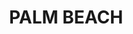 ---
lastmod: '2025-04-06T06:05:20+00:00'
latitude: -33.60382
layout: suburb
longitude: 151.322759
postcode: '2108'
state: NSW
title: PALM BEACH
url: /nsw/palm-beach/
---